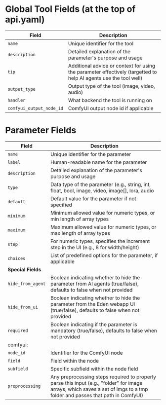 
# Global Tool Fields (at the top of api.yaml)

| Field | Description |
|-------|-------------|
| `name` | Unique identifier for the tool |
| `description` | Detailed explanation of the parameter's purpose and usage |
| `tip` | Additional advice or context for using the parameter effectively (targetted to help AI agents use the tool well) |
| `output_type` | Output type of the tool (image, video, audio) |
| `handler` | What backend the tool is running on |
| `comfyui_output_node_id` | ComfyUI output node id if applicable |

# Parameter Fields

| Field | Description |
|-------|-------------|
| `name` | Unique identifier for the parameter |
| `label` | Human-readable name for the parameter |
| `description` | Detailed explanation of the parameter's purpose and usage |
| `type` | Data type of the parameter (e.g., string, int, float, bool, image, video, image[], lora, audio |
| `default` | Default value for the parameter if not specified |
| `minimum` | Minimum allowed value for numeric types, or min length of array types |
| `maximum` | Maximum allowed value for numeric types, or max length of array types |
| `step` | For numeric types, specifies the increment step in the UI (e.g., 8 for width/height) |
| `choices` | List of predefined options for the parameter, if applicable |
| **Special Fields** |
| `hide_from_agent` | Boolean indicating whether to hide the parameter from AI agents (true/false), defaults to false when not provided |
| `hide_from_ui` | Boolean indicating whether to hide the parameter from the Eden webapp UI (true/false), defaults to false when not provided |
| `required` | Boolean indicating if the parameter is mandatory (true/false), defaults to false when not provided |
| comfyui: |
| `node_id` | Identifier for the ComfyUI node |
| `field` | Field within the node |
| `subfield` | Specific subfield within the node field |
| `preprocessing` | Any preprocessing steps required to properly parse this input (e.g., "folder" for image arrays, which saves a set of imgs to a tmp folder and passes that path in ComfyUI) |

